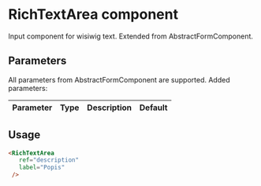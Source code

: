 # RichTextArea component

Input component for wisiwig text. Extended from AbstractFormComponent.

## Parameters
All parameters from AbstractFormComponent are supported. Added parameters:

| Parameter | Type | Description | Default  |
| --- | :--- | :--- | :--- |

## Usage

```html
<RichTextArea
   ref="description"
   label="Popis"
 />
```

